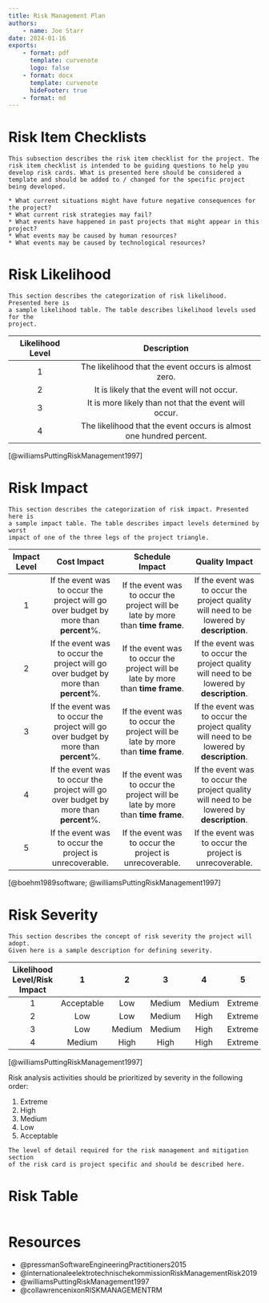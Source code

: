 ```yaml
---
title: Risk Management Plan
authors:
    - name: Joe Starr
date: 2024-01-16
exports:
    - format: pdf
      template: curvenote
      logo: false
    - format: docx
      template: curvenote
      hideFooter: true
    - format: md
---
```


# Risk Item Checklists

```{note}
This subsection describes the risk item checklist for the project. The risk item checklist is intended to be guiding questions to help you develop risk cards. What is presented here should be considered a template and should be added to / changed for the specific project being developed.

* What current situations might have future negative consequences for the project?
* What current risk strategies may fail?
* What events have happened in past projects that might appear in this project?
* What events may be caused by human resources?
* What events may be caused by technological resources?
```

# Risk Likelihood

```{note}
This section describes the categorization of risk likelihood. Presented here is
a sample likelihood table. The table describes likelihood levels used for the
project.
```

| Likelihood Level |                             Description                             |
| :--------------: | :-----------------------------------------------------------------: |
|        1         |        The likelihood that the event occurs is almost zero.         |
|        2         |             It is likely that the event will not occur.             |
|        3         |        It is more likely than not that the event will occur.        |
|        4         | The likelihood that the event occurs is almost one hundred percent. |

[@williamsPuttingRiskManagement1997]

# Risk Impact

```{note}
This section describes the categorization of risk impact. Presented here is
a sample impact table. The table describes impact levels determined by worst
impact of one of the three legs of the project triangle.
```

| Impact Level |                                     Cost Impact                                      |                                 Schedule Impact                                 |                                      Quality Impact                                       |
| :----------: | :----------------------------------------------------------------------------------: | :-----------------------------------------------------------------------------: | :---------------------------------------------------------------------------------------: |
|      1       | If the event was to occur the project will go over budget by more than **percent**%. | If the event was to occur the project will be late by more than **time frame**. | If the event was to occur the project quality will need to be lowered by **description**. |
|      2       | If the event was to occur the project will go over budget by more than **percent**%. | If the event was to occur the project will be late by more than **time frame**. | If the event was to occur the project quality will need to be lowered by **description**. |
|      3       | If the event was to occur the project will go over budget by more than **percent**%. | If the event was to occur the project will be late by more than **time frame**. | If the event was to occur the project quality will need to be lowered by **description**. |
|      4       | If the event was to occur the project will go over budget by more than **percent**%. | If the event was to occur the project will be late by more than **time frame**. | If the event was to occur the project quality will need to be lowered by **description**. |
|      5       |               If the event was to occur the project is unrecoverable.                |             If the event was to occur the project is unrecoverable.             |                  If the event was to occur the project is unrecoverable.                  |

[@boehm1989software; @williamsPuttingRiskManagement1997]

# Risk Severity

```{note}
This section describes the concept of risk severity the project will adopt.
Given here is a sample description for defining severity.
```

| Likelihood Level/Risk Impact |     1      |   2    |   3    |   4    |    5    |
| :--------------------------: | :--------: | :----: | :----: | :----: | :-----: |
|              1               | Acceptable |  Low   | Medium | Medium | Extreme |
|              2               |    Low     |  Low   | Medium |  High  | Extreme |
|              3               |    Low     | Medium | Medium |  High  | Extreme |
|              4               |   Medium   |  High  |  High  |  High  | Extreme |

[@williamsPuttingRiskManagement1997]

Risk analysis activities should be prioritized by severity in the following
order:

1. Extreme
2. High
3. Medium
4. Low
5. Acceptable

```{note}
The level of detail required for the risk management and mitigation section
of the risk card is project specific and should be described here.
```

# Risk Table

```{include} sections/risk_table.md

```

# Resources

*   @pressmanSoftwareEngineeringPractitioners2015
*   @internationaleelektrotechnischekommissionRiskManagementRisk2019
*   @williamsPuttingRiskManagement1997
*   @collawrencenixonRISKMANAGEMENTRM


